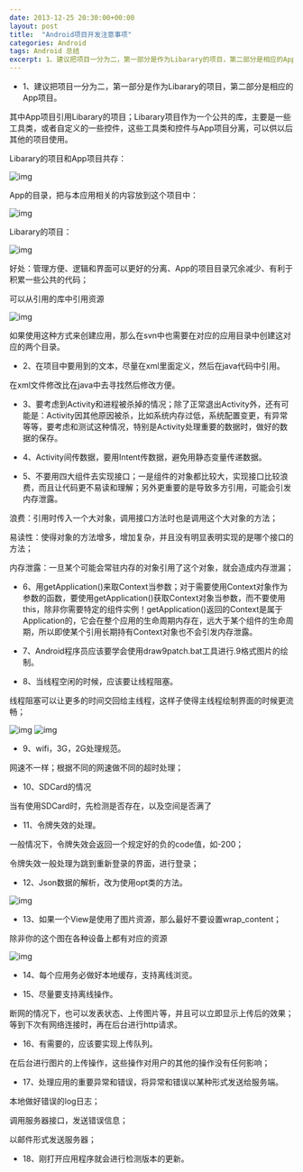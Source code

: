 ```yaml
---
date: 2013-12-25 20:30:00+00:00
layout: post
title:  "Android项目开发注意事项"
categories: Android
tags: Android 总结
excerpt: 1、建议把项目一分为二，第一部分是作为Libarary的项目，第二部分是相应的App项目
---
```

<p></p>

* 1、建议把项目一分为二，第一部分是作为Libarary的项目，第二部分是相应的App项目。

其中App项目引用Libarary的项目；Libarary项目作为一个公共的库，主要是一些工具类，或者自定义的一些控件，这些工具类和控件与App项目分离，可以供以后其他的项目使用。

Libarary的项目和App项目共存：

![img](/assets/2013-12-25-android-note.png)

App的目录，把与本应用相关的内容放到这个项目中：

![img](/assets/2013-12-25-android-note-2.png)

Libarary的项目：

![img](/assets/2013-12-25-android-note-3.png)

好处：管理方便、逻辑和界面可以更好的分离、App的项目目录冗余减少、有利于积累一些公共的代码；

可以从引用的库中引用资源

![img](/assets/2013-12-25-android-note-4.png)

如果使用这种方式来创建应用，那么在svn中也需要在对应的应用目录中创建这对应的两个目录。
<p></p>

* 2、在项目中要用到的文本，尽量在xml里面定义，然后在java代码中引用。

在xml文件修改比在java中去寻找然后修改方便。
<p></p>

* 3、要考虑到Activity和进程被杀掉的情况；除了正常退出Activity外，还有可能是：Activity因其他原因被杀，比如系统内存过低，系统配置变更，有异常等等，要考虑和测试这种情况，特别是Activity处理重要的数据时，做好的数据的保存。
<p></p>

* 4、Activity间传数据，要用Intent传数据，避免用静态变量传递数据。
<p></p>

* 5、不要用四大组件去实现接口；一是组件的对象都比较大，实现接口比较浪费，而且让代码更不易读和理解；另外更重要的是导致多方引用，可能会引发内存泄露。

浪费：引用时传入一个大对象，调用接口方法时也是调用这个大对象的方法；

易读性：使得对象的方法增多，增加复杂，并且没有明显表明实现的是哪个接口的方法；

内存泄露：一旦某个可能会常驻内存的对象引用了这个对象，就会造成内存泄漏；
<p></p>

* 6、用getApplication()来取Context当参数；对于需要使用Context对象作为参数的函数，要使用getApplication()获取Context对象当参数，而不要使用this，除非你需要特定的组件实例！getApplication()返回的Context是属于Application的，它会在整个应用的生命周期内存在，远大于某个组件的生命周期，所以即使某个引用长期持有Context对象也不会引发内存泄露。
<p></p>

* 7、Android程序员应该要学会使用draw9patch.bat工具进行.9格式图片的绘制。
<p></p>

* 8、当线程空闲的时候，应该要让线程阻塞。

线程阻塞可以让更多的时间交回给主线程，这样子使得主线程绘制界面的时候更流畅；

![img](/assets/2013-12-25-android-note-5.png)
![img](/assets/2013-12-25-android-note-6.png)
<p></p>

* 9、wifi，3G，2G处理规范。

网速不一样；根据不同的网速做不同的超时处理；
<p></p>

* 10、SDCard的情况

当有使用SDCard时，先检测是否存在，以及空间是否满了
<p></p>

* 11、令牌失效的处理。

一般情况下，令牌失效会返回一个规定好的负的code值，如-200；

令牌失效一般处理为跳到重新登录的界面，进行登录；
<p></p>

* 12、Json数据的解析，改为使用opt类的方法。

![img](/assets/2013-12-25-android-note-7.png)
<p></p>

* 13、如果一个View是使用了图片资源，那么最好不要设置wrap_content；

除非你的这个图在各种设备上都有对应的资源

![img](/assets/2013-12-25-android-note-8.png)
<p></p>

* 14、每个应用务必做好本地缓存，支持离线浏览。
<p></p>

* 15、尽量要支持离线操作。

断网的情况下，也可以发表状态、上传图片等，并且可以立即显示上传后的效果；等到下次有网络连接时，再在后台进行http请求。
<p></p>

* 16、有需要的，应该要实现上传队列。

在后台进行图片的上传操作，这些操作对用户的其他的操作没有任何影响；
<p></p>

* 17、处理应用的重要异常和错误，将异常和错误以某种形式发送给服务端。

本地做好错误的log日志；

调用服务器接口，发送错误信息；

以邮件形式发送服务器；
<p></p>

* 18、刚打开应用程序就会进行检测版本的更新。

